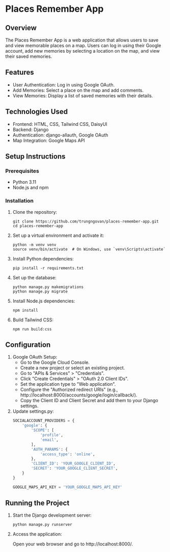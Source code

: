 # Places Remember App
## Overview
The Places Remember App is a web application that allows users to save and view memorable places on a map. Users can log in using their Google account, add new memories by selecting a location on the map, and view their saved memories.

## Features
- User Authentication: Log in using Google OAuth.
- Add Memories: Select a place on the map and add comments.
- View Memories: Display a list of saved memories with their details.

## Technologies Used
- Frontend: HTML, CSS, Tailwind CSS, DaisyUI
- Backend: Django
- Authentication: django-allauth, Google OAuth
- Map Integration: Google Maps API

## Setup Instructions
### Prerequisites
- Python 3.11
- Node.js and npm

### Installation
1. Clone the repository:
    ```shell
    git clone https://github.com/trungngovan/places-remember-app.git
    cd places-remember-app
    ```

2. Set up a virtual environment and activate it:
    ```shell
    python -m venv venv
    source venv/bin/activate  # On Windows, use `venv\Scripts\activate`
    ```

3. Install Python dependencies:
    ```shell
    pip install -r requirements.txt
    ```

4. Set up the database:
    ```shell
    python manage.py makemigrations
    python manage.py migrate
    ```
5. Install Node.js dependencies:
    ```shell
    npm install
    ```

6. Build Tailwind CSS:
    ```shell
    npm run build:css
    ```

## Configuration
1. Google OAuth Setup:
   - Go to the Google Cloud Console.
   - Create a new project or select an existing project.
   - Go to "APIs & Services" > "Credentials".
   - Click "Create Credentials" > "OAuth 2.0 Client IDs".
   - Set the application type to "Web application".
   - Configure the "Authorized redirect URIs" (e.g., http://localhost:8000/accounts/google/login/callback/).
   - Copy the Client ID and Client Secret and add them to your Django settings.
2. Update settings.py:
    ```python
    SOCIALACCOUNT_PROVIDERS = {
        'google': {
            'SCOPE': [
                'profile',
                'email',
            ],
            'AUTH_PARAMS': {
                'access_type': 'online',
            },
            'CLIENT_ID': 'YOUR_GOOGLE_CLIENT_ID',
            'SECRET': 'YOUR_GOOGLE_CLIENT_SECRET',
        }
    }
    
    GOOGLE_MAPS_API_KEY = 'YOUR_GOOGLE_MAPS_API_KEY'
    ```
## Running the Project
1. Start the Django development server:
    ```shell
    python manage.py runserver
    ```

2. Access the application:

    Open your web browser and go to http://localhost:8000/.

